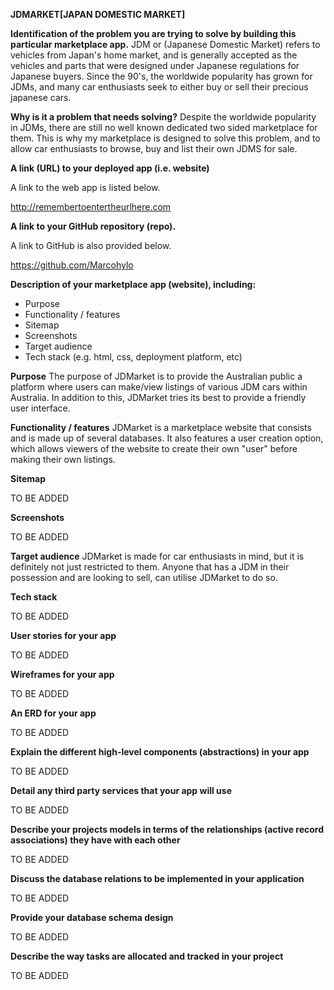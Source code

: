 **JDMARKET[JAPAN DOMESTIC MARKET]**

**Identification of the problem you are trying to solve by building this particular marketplace app.**
JDM or (Japanese Domestic Market) refers to vehicles from Japan's home market, and is generally accepted as the vehicles and parts that were designed under Japanese regulations for Japanese buyers. Since the 90's, the worldwide popularity has grown for JDMs, and many car enthusiasts seek to either buy or sell their precious japanese cars. 

**Why is it a problem that needs solving?**
Despite the worldwide popularity in JDMs, there are still no well known dedicated two sided marketplace for them. This is why my marketplace is designed to solve this problem, and to allow car enthusiasts to browse, buy and list their own JDMS for sale. 

**A link (URL) to your deployed app (i.e. website)**

A link to the web app is listed below.

http://remembertoentertheurlhere.com

**A link to your GitHub repository (repo).**

A link to GitHub is also provided below.

https://github.com/Marcohylo

**Description of your marketplace app (website), including:**
- Purpose
- Functionality / features
- Sitemap
- Screenshots
- Target audience
- Tech stack (e.g. html, css, deployment platform, etc)

**Purpose**
The purpose of JDMarket is to provide the Australian public a platform where users can make/view listings of various JDM cars within Australia. In addition to this, JDMarket tries its best to provide a friendly user interface. 

**Functionality / features**
JDMarket is a marketplace website that consists and is made up of several databases. It also features a user creation option, which allows viewers of the website to create their own "user" before making their own listings.

**Sitemap**

TO BE ADDED

**Screenshots**

TO BE ADDED

**Target audience**
JDMarket is made for car enthusiasts in mind, but it is definitely not just restricted to them. Anyone that has a JDM in their possession and are looking to sell, can utilise JDMarket to do so. 

**Tech stack**

TO BE ADDED

**User stories for your app**

TO BE ADDED

**Wireframes for your app**

TO BE ADDED

**An ERD for your app**

TO BE ADDED

**Explain the different high-level components (abstractions) in your app**

TO BE ADDED

**Detail any third party services that your app will use**

TO BE ADDED

**Describe your projects models in terms of the relationships (active record associations) they have with each other**

TO BE ADDED

**Discuss the database relations to be implemented in your application**

TO BE ADDED

**Provide your database schema design**

TO BE ADDED

**Describe the way tasks are allocated and tracked in your project**

TO BE ADDED


